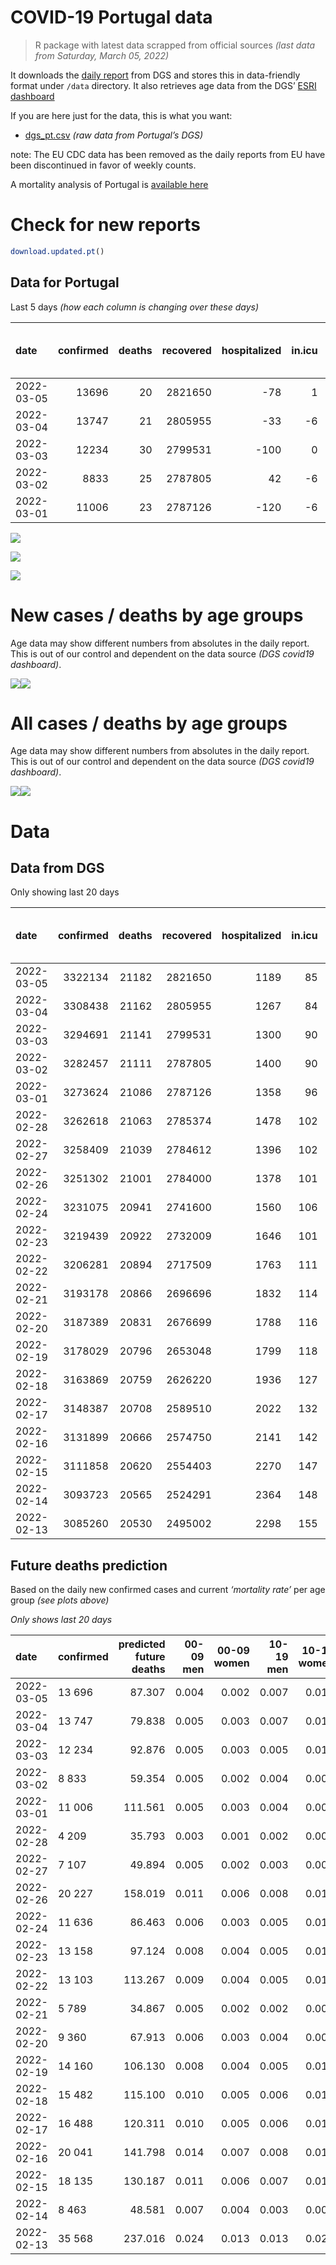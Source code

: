 COVID-19 Portugal data
================

> R package with latest data scrapped from official sources *(last data
> from Saturday, March 05, 2022)*

It downloads the [daily
report](https://covid19.min-saude.pt/relatorio-de-situacao/) from DGS
and stores this in data-friendly format under `/data` directory. It also
retrieves age data from the DGS’ [ESRI
dashboard](https://covid19.min-saude.pt/ponto-de-situacao-atual-em-portugal/)

If you are here just for the data, this is what you want:

-   [dgs\_pt.csv](raw/master/data/dgs_pt.csv) *(raw data from Portugal’s
    DGS)*

note: The EU CDC data has been removed as the daily reports from EU have
been discontinued in favor of weekly counts.

A mortality analysis of Portugal is [available
here](https://averissimo.github.io/covid19-analysis/mortality.html)

# Check for new reports

``` r
download.updated.pt()
```

## Data for Portugal

Last 5 days *(how each column is changing over these days)*

| date       | confirmed | deaths | recovered | hospitalized | in.icu | first vaccine | second vaccine | confirmed m 00-09 | confirmed w 00-09 | confirmed m 10-19 | confirmed w 10-19 | confirmed m 20-29 | confirmed w 20-29 | confirmed m 30-39 | confirmed w 30-39 | confirmed m 40-49 | confirmed w 40-49 | confirmed m 50-59 | confirmed w 50-59 | confirmed m 60-69 | confirmed w 60-69 | confirmed m 70-79 | confirmed w 70-79 | confirmed m 80+ | confirmed w 80+ | death m 00-09 | death w 00-09 | death m 10-19 | death w 10-19 | death m 20-29 | death w 20-29 | death m 30-39 | death w 30-39 | death m 40-49 | death w 40-49 | death m 50-59 | death w 50-59 | death m 60-69 | death w 60-69 | death m 70-79 | death w 70-79 | death m 80+ | death w 80+ | contacts |
|:-----------|----------:|-------:|----------:|-------------:|-------:|--------------:|---------------:|------------------:|------------------:|------------------:|------------------:|------------------:|------------------:|------------------:|------------------:|------------------:|------------------:|------------------:|------------------:|------------------:|------------------:|------------------:|------------------:|----------------:|----------------:|--------------:|--------------:|--------------:|--------------:|--------------:|--------------:|--------------:|--------------:|--------------:|--------------:|--------------:|--------------:|--------------:|--------------:|--------------:|--------------:|------------:|------------:|---------:|
| 2022-03-05 |     13696 |     20 |   2821650 |          -78 |      1 |            NA |             NA |               393 |               379 |              1489 |              2016 |              1088 |              1473 |               711 |               908 |               738 |              1142 |               520 |               757 |               387 |               473 |               304 |               345 |             179 |             377 |             0 |             0 |             0 |             0 |             0 |             0 |             0 |             0 |             0 |             0 |             1 |             0 |             1 |             0 |             4 |             0 |           6 |           8 |  -113584 |
| 2022-03-04 |     13747 |     21 |   2805955 |          -33 |     -6 |            NA |             NA |               471 |               478 |              1540 |              2067 |               955 |              1312 |               687 |               955 |               786 |              1244 |               545 |               772 |               371 |               479 |               273 |               315 |             170 |             328 |             0 |             0 |             0 |             0 |             0 |             0 |             0 |             0 |             0 |             0 |             0 |             0 |             2 |             0 |             7 |             2 |           4 |           6 |   -18270 |
| 2022-03-03 |     12234 |     30 |   2799531 |         -100 |      0 |            NA |             NA |               460 |               453 |              1219 |              1449 |               814 |              1026 |               659 |               942 |               802 |              1095 |               469 |               724 |               362 |               503 |               319 |               329 |             221 |             375 |             0 |             0 |             0 |             0 |             0 |             0 |             0 |             0 |             0 |             0 |             0 |             1 |             0 |             1 |             2 |             5 |           9 |          12 |   -25721 |
| 2022-03-02 |      8833 |     25 |   2787805 |           42 |     -6 |            NA |             NA |               442 |               417 |               812 |               968 |               593 |               783 |               492 |               680 |               568 |               796 |               391 |               545 |               254 |               317 |               173 |               218 |             154 |             225 |             0 |             0 |             0 |             0 |             0 |             0 |             0 |             0 |             0 |             0 |             1 |             0 |             1 |             0 |             8 |             1 |           8 |           6 |     -851 |
| 2022-03-01 |     11006 |     23 |   2787126 |         -120 |     -6 |            NA |             NA |               464 |               463 |               934 |              1014 |               612 |               796 |               520 |               774 |               678 |              1014 |               536 |               788 |               389 |               533 |               357 |               384 |             276 |             465 |             0 |             0 |             0 |             0 |             0 |             0 |             1 |             0 |             0 |             0 |             0 |             0 |             1 |             2 |             3 |             0 |           6 |          10 |     -665 |

![](README_files/figure-gfm/totals-1.svg)<!-- -->

![](README_files/figure-gfm/differential-1.svg)<!-- -->

![](README_files/figure-gfm/differential_7days-1.svg)<!-- -->

# New cases / deaths by age groups

Age data may show different numbers from absolutes in the daily report.
This is out of our control and dependent on the data source *(DGS
covid19 dashboard)*.

![](README_files/figure-gfm/new_cases_deaths-1.svg)<!-- -->![](README_files/figure-gfm/new_cases_deaths-2.svg)<!-- -->

# All cases / deaths by age groups

Age data may show different numbers from absolutes in the daily report.
This is out of our control and dependent on the data source *(DGS
covid19 dashboard)*.

![](README_files/figure-gfm/total_cases_deaths-1.svg)<!-- -->![](README_files/figure-gfm/total_cases_deaths-2.svg)<!-- -->

# Data

## Data from DGS

Only showing last 20 days

| date       | confirmed | deaths | recovered | hospitalized | in.icu | confirmed m 00-09 | confirmed w 00-09 | confirmed m 10-19 | confirmed w 10-19 | confirmed m 20-29 | confirmed w 20-29 | confirmed m 30-39 | confirmed w 30-39 | confirmed m 40-49 | confirmed w 40-49 | confirmed m 50-59 | confirmed w 50-59 | confirmed m 60-69 | confirmed w 60-69 | confirmed m 70-79 | confirmed w 70-79 | confirmed m 80+ | confirmed w 80+ | death m 00-09 | death w 00-09 | death m 10-19 | death w 10-19 | death m 20-29 | death w 20-29 | death m 30-39 | death w 30-39 | death m 40-49 | death w 40-49 | death m 50-59 | death w 50-59 | death m 60-69 | death w 60-69 | death m 70-79 | death w 70-79 | death m 80+ | death w 80+ | first vaccine | second vaccine | contacts |
|:-----------|----------:|-------:|----------:|-------------:|-------:|------------------:|------------------:|------------------:|------------------:|------------------:|------------------:|------------------:|------------------:|------------------:|------------------:|------------------:|------------------:|------------------:|------------------:|------------------:|------------------:|----------------:|----------------:|--------------:|--------------:|--------------:|--------------:|--------------:|--------------:|--------------:|--------------:|--------------:|--------------:|--------------:|--------------:|--------------:|--------------:|--------------:|--------------:|------------:|------------:|--------------:|---------------:|---------:|
| 2022-03-05 |   3322134 |  21182 |   2821650 |         1189 |     85 |            175785 |            167887 |            227281 |            227523 |            244334 |            265163 |            238187 |            284005 |            255005 |            319577 |            176753 |            217737 |            112819 |            129871 |             67980 |             77407 |           45990 |           85885 |             2 |             1 |             1 |             2 |            11 |             8 |            34 |            22 |           137 |            85 |           440 |           189 |          1326 |           609 |          2856 |          1734 |        6338 |        7387 |            NA |             NA |        0 |
| 2022-03-04 |   3308438 |  21162 |   2805955 |         1267 |     84 |            175392 |            167508 |            225792 |            225507 |            243246 |            263690 |            237476 |            283097 |            254267 |            318435 |            176233 |            216980 |            112432 |            129398 |             67676 |             77062 |           45811 |           85508 |             2 |             1 |             1 |             2 |            11 |             8 |            34 |            22 |           137 |            85 |           439 |           189 |          1325 |           609 |          2852 |          1734 |        6332 |        7379 |            NA |             NA |   113584 |
| 2022-03-03 |   3294691 |  21141 |   2799531 |         1300 |     90 |            174921 |            167030 |            224252 |            223440 |            242291 |            262378 |            236789 |            282142 |            253481 |            317191 |            175688 |            216208 |            112061 |            128919 |             67403 |             76747 |           45641 |           85180 |             2 |             1 |             1 |             2 |            11 |             8 |            34 |            22 |           137 |            85 |           439 |           189 |          1323 |           609 |          2845 |          1732 |        6328 |        7373 |            NA |             NA |   131854 |
| 2022-03-02 |   3282457 |  21111 |   2787805 |         1400 |     90 |            174461 |            166577 |            223033 |            221991 |            241477 |            261352 |            236130 |            281200 |            252679 |            316096 |            175219 |            215484 |            111699 |            128416 |             67084 |             76418 |           45420 |           84805 |             2 |             1 |             1 |             2 |            11 |             8 |            34 |            22 |           137 |            85 |           439 |           188 |          1323 |           608 |          2843 |          1727 |        6319 |        7361 |            NA |             NA |   157575 |
| 2022-03-01 |   3273624 |  21086 |   2787126 |         1358 |     96 |            174019 |            166160 |            222221 |            221023 |            240884 |            260569 |            235638 |            280520 |            252111 |            315300 |            174828 |            214939 |            111445 |            128099 |             66911 |             76200 |           45266 |           84580 |             2 |             1 |             1 |             2 |            11 |             8 |            34 |            22 |           137 |            85 |           438 |           188 |          1322 |           608 |          2835 |          1726 |        6311 |        7355 |            NA |             NA |   158426 |
| 2022-02-28 |   3262618 |  21063 |   2785374 |         1478 |    102 |            173555 |            165697 |            221287 |            220009 |            240272 |            259773 |            235118 |            279746 |            251433 |            314286 |            174292 |            214151 |            111056 |            127566 |             66554 |             75816 |           44990 |           84115 |             2 |             1 |             1 |             2 |            11 |             8 |            33 |            22 |           137 |            85 |           438 |           188 |          1321 |           606 |          2832 |          1726 |        6305 |        7345 |            NA |             NA |   159091 |
| 2022-02-27 |   3258409 |  21039 |   2784612 |         1396 |    102 |            173314 |            165473 |            220927 |            219661 |            240040 |            259435 |            234876 |            279439 |            251175 |            313881 |            174094 |            213882 |            110916 |            127392 |             66430 |             75700 |           44898 |           83978 |             2 |             1 |             1 |             2 |            11 |             8 |            33 |            22 |           137 |            85 |           438 |           187 |          1321 |           606 |          2827 |          1724 |        6298 |        7336 |            NA |             NA |   159499 |
| 2022-02-26 |   3251302 |  21001 |   2784000 |         1378 |    101 |            172910 |            165091 |            220305 |            219014 |            239654 |            258926 |            234469 |            278902 |            250701 |            313186 |            173785 |            213421 |            110670 |            127053 |             66250 |             75508 |           44794 |           83775 |             2 |             1 |             1 |             2 |            11 |             8 |            33 |            22 |           137 |            85 |           437 |           187 |          1320 |           605 |          2821 |          1719 |        6286 |        7324 |            NA |             NA |   426472 |
| 2022-02-24 |   3231075 |  20941 |   2741600 |         1560 |    106 |            171921 |            164141 |            218489 |            217207 |            238335 |            257259 |            233307 |            277356 |            249501 |            311409 |            172881 |            212108 |            109918 |            126179 |             65730 |             74894 |           44438 |           83130 |             2 |             1 |             1 |             2 |            11 |             8 |            33 |            22 |           137 |            85 |           437 |           187 |          1320 |           603 |          2809 |          1717 |        6261 |        7305 |            NA |             NA |   448694 |
| 2022-02-23 |   3219439 |  20922 |   2732009 |         1646 |    101 |            171366 |            163603 |            217439 |            216043 |            237599 |            256316 |            232667 |            276356 |            248731 |            310335 |            172416 |            211436 |            109556 |            125690 |             65452 |             74557 |           44240 |           82773 |             2 |             1 |             1 |             2 |            11 |             8 |            33 |            22 |           137 |            85 |           435 |           187 |          1320 |           601 |          2808 |          1716 |        6255 |        7298 |            NA |             NA |   459334 |
| 2022-02-22 |   3206281 |  20894 |   2717509 |         1763 |    111 |            170648 |            162895 |            216209 |            214732 |            236769 |            255215 |            231932 |            275353 |            247966 |            309190 |            171852 |            210652 |            109159 |            125159 |             65129 |             74175 |           44016 |           82379 |             2 |             1 |             1 |             2 |            11 |             8 |            33 |            22 |           137 |            85 |           434 |           187 |          1319 |           599 |          2805 |          1716 |        6249 |        7283 |            NA |             NA |   474904 |
| 2022-02-21 |   3193178 |  20866 |   2696696 |         1832 |    114 |            169890 |            162242 |            215037 |            213525 |            236044 |            254327 |            231231 |            274400 |            247185 |            307998 |            171288 |            209785 |            108668 |            124551 |             64762 |             73743 |           43765 |           81893 |             2 |             1 |             1 |             2 |            11 |             8 |            33 |            22 |           136 |            85 |           433 |           187 |          1319 |           598 |          2800 |          1715 |        6243 |        7270 |            NA |             NA |   489997 |
| 2022-02-20 |   3187389 |  20831 |   2676699 |         1788 |    116 |            169466 |            161897 |            214488 |            213004 |            235715 |            253900 |            230863 |            273940 |            246800 |            307484 |            171045 |            209413 |            108489 |            124326 |             64643 |             73627 |           43677 |           81770 |             2 |             1 |             1 |             2 |            11 |             8 |            33 |            22 |           134 |            85 |           432 |           186 |          1318 |           595 |          2797 |          1713 |        6234 |        7257 |            NA |             NA |   505037 |
| 2022-02-19 |   3178029 |  20796 |   2653048 |         1799 |    118 |            168899 |            161338 |            213660 |            212162 |            235175 |            253197 |            230335 |            273202 |            246174 |            306586 |            170675 |            208848 |            108223 |            123939 |             64413 |             73355 |           43515 |           81506 |             2 |             1 |             1 |             2 |            11 |             8 |            33 |            22 |           134 |            85 |           432 |           186 |          1315 |           593 |          2790 |          1710 |        6225 |        7246 |            NA |             NA |   521186 |
| 2022-02-18 |   3163869 |  20759 |   2626220 |         1936 |    127 |            168173 |            160622 |            212476 |            210848 |            234289 |            252152 |            229465 |            272075 |            245199 |            305285 |            170044 |            207949 |            107738 |            123379 |             64063 |             72946 |           43265 |           81088 |             2 |             1 |             1 |             2 |            11 |             8 |            33 |            22 |           134 |            85 |           431 |           185 |          1314 |           592 |          2785 |          1704 |        6212 |        7237 |            NA |             NA |   534151 |
| 2022-02-17 |   3148387 |  20708 |   2589510 |         2022 |    132 |            167337 |            159831 |            211125 |            209413 |            233248 |            250871 |            228521 |            270814 |            244273 |            303828 |            169435 |            207059 |            107216 |            122769 |             63713 |             72525 |           42996 |           80607 |             2 |             1 |             1 |             2 |            11 |             8 |            33 |            22 |           133 |            85 |           430 |           185 |          1310 |           592 |          2775 |          1700 |        6197 |        7221 |            NA |             NA |   545242 |
| 2022-02-16 |   3131899 |  20666 |   2574750 |         2141 |    142 |            166450 |            158957 |            209715 |            207911 |            232137 |            249393 |            227535 |            269462 |            243241 |            302363 |            168737 |            206117 |            106691 |            122144 |             63355 |             72091 |           42722 |           80086 |             2 |             1 |             1 |             2 |            11 |             8 |            33 |            22 |           132 |            85 |           427 |           185 |          1308 |           591 |          2770 |          1697 |        6182 |        7209 |            NA |             NA |   561116 |
| 2022-02-15 |   3111858 |  20620 |   2554403 |         2270 |    147 |            165229 |            157821 |            207931 |            206105 |            230767 |            247817 |            226325 |            267819 |            241967 |            300511 |            167948 |            204983 |            106141 |            121386 |             62936 |             71543 |           42414 |           79448 |             2 |             1 |             1 |             2 |            11 |             8 |            33 |            22 |           130 |            85 |           426 |           184 |          1307 |           590 |          2769 |          1691 |        6167 |        7191 |            NA |             NA |   574788 |
| 2022-02-14 |   3093723 |  20565 |   2524291 |         2364 |    148 |            164219 |            156762 |            206431 |            204606 |            229702 |            246492 |            225183 |            266372 |            240786 |            298757 |            167198 |            203833 |            105483 |            120607 |             62456 |             71014 |           42133 |           78940 |             2 |             1 |             1 |             2 |            11 |             8 |            33 |            22 |           130 |            85 |           425 |           184 |          1302 |           586 |          2764 |          1686 |        6151 |        7172 |            NA |             NA |   589289 |
| 2022-02-13 |   3085260 |  20530 |   2495002 |         2298 |    155 |            163563 |            156144 |            205698 |            203923 |            229196 |            245868 |            224640 |            265681 |            240172 |            297929 |            166852 |            203376 |            105253 |            120315 |             62308 |             70831 |           42018 |           78750 |             2 |             1 |             1 |             2 |            10 |             8 |            32 |            22 |           130 |            85 |           423 |           183 |          1302 |           584 |          2761 |          1683 |        6136 |        7165 |            NA |             NA |   602483 |

## Future deaths prediction

Based on the daily new confirmed cases and current *‘mortality rate’*
per age group *(see plots above)*

*Only shows last 20 days*

| date       | confirmed | predicted future deaths | 00-09 men | 00-09 women | 10-19 men | 10-19 women | 20-29 men | 20-29 women | 30-39 men | 30-39 women | 40-49 men | 40-49 women | 50-59 men | 50-59 women | 60-69 men | 60-69 women | 70-79 men | 70-79 women | 80+ men | 80+ women |
|:-----------|:----------|------------------------:|----------:|------------:|----------:|------------:|----------:|------------:|----------:|------------:|----------:|------------:|----------:|------------:|----------:|------------:|----------:|------------:|--------:|----------:|
| 2022-03-05 | 13 696    |                  87.307 |     0.004 |       0.002 |     0.007 |       0.018 |     0.049 |       0.044 |     0.101 |       0.070 |     0.396 |       0.304 |     1.294 |       0.657 |     4.549 |       2.218 |    12.772 |       7.728 |  24.668 |    32.426 |
| 2022-03-04 | 13 747    |                  79.838 |     0.005 |       0.003 |     0.007 |       0.018 |     0.043 |       0.040 |     0.098 |       0.074 |     0.422 |       0.331 |     1.357 |       0.670 |     4.360 |       2.246 |    11.469 |       7.056 |  23.428 |    28.211 |
| 2022-03-03 | 12 234    |                  92.876 |     0.005 |       0.003 |     0.005 |       0.013 |     0.037 |       0.031 |     0.094 |       0.073 |     0.431 |       0.291 |     1.168 |       0.628 |     4.255 |       2.359 |    13.402 |       7.370 |  30.457 |    32.254 |
| 2022-03-02 | 8 833     |                  59.354 |     0.005 |       0.002 |     0.004 |       0.009 |     0.027 |       0.024 |     0.070 |       0.053 |     0.305 |       0.212 |     0.973 |       0.473 |     2.985 |       1.486 |     7.268 |       4.883 |  21.223 |    19.352 |
| 2022-03-01 | 11 006    |                 111.561 |     0.005 |       0.003 |     0.004 |       0.009 |     0.028 |       0.024 |     0.074 |       0.060 |     0.364 |       0.270 |     1.334 |       0.684 |     4.572 |       2.499 |    14.998 |       8.602 |  38.036 |    39.995 |
| 2022-02-28 | 4 209     |                  35.793 |     0.003 |       0.001 |     0.002 |       0.003 |     0.010 |       0.010 |     0.035 |       0.024 |     0.139 |       0.108 |     0.493 |       0.233 |     1.645 |       0.816 |     5.210 |       2.599 |  12.679 |    11.783 |
| 2022-02-27 | 7 107     |                  49.894 |     0.005 |       0.002 |     0.003 |       0.006 |     0.017 |       0.015 |     0.058 |       0.042 |     0.255 |       0.185 |     0.769 |       0.400 |     2.891 |       1.590 |     7.562 |       4.301 |  14.333 |    17.460 |
| 2022-02-26 | 20 227    |                 158.019 |     0.011 |       0.006 |     0.008 |       0.016 |     0.059 |       0.050 |     0.166 |       0.120 |     0.645 |       0.473 |     2.250 |       1.140 |     8.839 |       4.098 |    21.846 |      13.754 |  49.061 |    55.477 |
| 2022-02-24 | 11 636    |                  86.463 |     0.006 |       0.003 |     0.005 |       0.010 |     0.033 |       0.028 |     0.091 |       0.077 |     0.414 |       0.286 |     1.158 |       0.583 |     4.255 |       2.293 |    11.679 |       7.549 |  27.287 |    30.706 |
| 2022-02-23 | 13 158    |                  97.124 |     0.008 |       0.004 |     0.005 |       0.012 |     0.037 |       0.033 |     0.105 |       0.078 |     0.411 |       0.305 |     1.404 |       0.681 |     4.666 |       2.490 |    13.570 |       8.557 |  30.870 |    33.888 |
| 2022-02-22 | 13 103    |                 113.267 |     0.009 |       0.004 |     0.005 |       0.011 |     0.033 |       0.027 |     0.100 |       0.074 |     0.420 |       0.317 |     1.404 |       0.753 |     5.771 |       2.851 |    15.419 |       9.677 |  34.591 |    41.801 |
| 2022-02-21 | 5 789     |                  34.867 |     0.005 |       0.002 |     0.002 |       0.005 |     0.015 |       0.013 |     0.053 |       0.036 |     0.207 |       0.137 |     0.605 |       0.323 |     2.104 |       1.055 |     4.999 |       2.599 |  12.128 |    10.579 |
| 2022-02-20 | 9 360     |                  67.913 |     0.006 |       0.003 |     0.004 |       0.007 |     0.024 |       0.021 |     0.075 |       0.057 |     0.336 |       0.239 |     0.921 |       0.490 |     3.126 |       1.815 |     9.663 |       6.093 |  22.326 |    22.707 |
| 2022-02-19 | 14 160    |                 106.130 |     0.008 |       0.004 |     0.005 |       0.012 |     0.040 |       0.032 |     0.124 |       0.087 |     0.524 |       0.346 |     1.571 |       0.780 |     5.700 |       2.626 |    14.704 |       9.162 |  34.453 |    35.952 |
| 2022-02-18 | 15 482    |                 115.100 |     0.010 |       0.005 |     0.006 |       0.013 |     0.047 |       0.039 |     0.135 |       0.098 |     0.497 |       0.388 |     1.516 |       0.773 |     6.135 |       2.860 |    14.704 |       9.431 |  37.072 |    41.371 |
| 2022-02-17 | 16 488    |                 120.311 |     0.010 |       0.005 |     0.006 |       0.013 |     0.050 |       0.045 |     0.141 |       0.105 |     0.554 |       0.390 |     1.738 |       0.818 |     6.171 |       2.931 |    15.040 |       9.722 |  37.761 |    44.811 |
| 2022-02-16 | 20 041    |                 141.798 |     0.014 |       0.007 |     0.008 |       0.016 |     0.062 |       0.048 |     0.173 |       0.127 |     0.684 |       0.493 |     1.964 |       0.984 |     6.464 |       3.554 |    17.603 |      12.276 |  42.446 |    54.875 |
| 2022-02-15 | 18 135    |                 130.187 |     0.011 |       0.006 |     0.007 |       0.013 |     0.048 |       0.040 |     0.163 |       0.112 |     0.634 |       0.467 |     1.867 |       0.998 |     7.734 |       3.653 |    20.166 |      11.850 |  38.725 |    43.693 |
| 2022-02-14 | 8 463     |                  48.581 |     0.007 |       0.004 |     0.003 |       0.006 |     0.023 |       0.019 |     0.078 |       0.054 |     0.330 |       0.220 |     0.861 |       0.397 |     2.703 |       1.369 |     6.218 |       4.099 |  15.848 |    16.342 |
| 2022-02-13 | 35 568    |                 237.016 |     0.024 |       0.013 |     0.013 |       0.028 |     0.102 |       0.084 |     0.321 |       0.234 |     1.250 |       0.887 |     3.659 |       1.745 |    12.106 |       6.251 |    33.568 |      20.654 |  74.281 |    81.796 |
